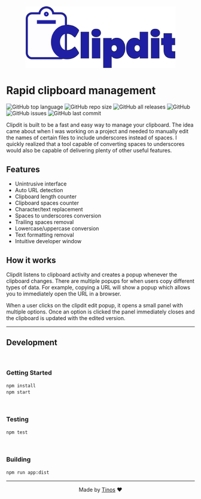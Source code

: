 <br>

<p align="center">
  <img alt="Clipdit logo" width="400" src="https://raw.githubusercontent.com/pTinosq/clipdit/main/content/clipdit-banner.png" />
</p>

# Rapid clipboard management

![GitHub top language](https://img.shields.io/github/languages/top/ptinosq/clipdit)
![GitHub repo size](https://img.shields.io/github/repo-size/ptinosq/clipdit)
![GitHub all releases](https://img.shields.io/github/downloads/ptinosq/clipdit/total)
![GitHub](https://img.shields.io/github/license/ptinosq/clipdit)
![GitHub issues](https://img.shields.io/github/issues/ptinosq/clipdit)
![GitHub last commit](https://img.shields.io/github/last-commit/ptinosq/clipdit)

Clipdit is built to be a fast and easy way to manage your clipboard. The idea came about when I was working on a project and needed to manually edit the names of certain files to include underscores instead of spaces. I quickly realized that a tool capable of converting spaces to underscores would also be capable of delivering plenty of other useful features.

## Features

- Unintrusive interface
- Auto URL detection
- Clipboard length counter
- Clipboard spaces counter
- Character/text replacement
- Spaces to underscores conversion
- Trailing spaces removal
- Lowercase/uppercase conversion
- Text formatting removal
- Intuitive developer window

## How it works

Clipdit listens to clipboard activity and creates a popup whenever the clipboard changes. There are multiple popups for when users copy different types of data. For example, copying a URL will show a popup which allows you to immediately open the URL in a browser.

When a user clicks on the clipdit edit popup, it opens a small panel with multiple options. Once an option is clicked the panel immediately closes and the clipboard is updated with the edited version.

---

## Development

<br>

### **Getting Started**

```bash
npm install
npm start
```

<br>

### **Testing**

```bash
npm test
```

<br>

### **Building**

```bash
npm run app:dist
```

---

<p align="center">
  Made by <a target="_blank" href="https://www.tinosps.com/">Tinos</a> ❤️
</p>
